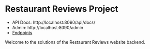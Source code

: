 # Restaurant Reviews Project

- API Docs: http://localhost:8090/api/docs/
- Admin: http://localhost:8090/admin
- [Endpoints](./Endpoints.md)

Welcome to the solutions of the Restaurant Reviews website backend.
